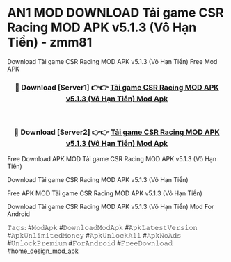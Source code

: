 # AN1 MOD DOWNLOAD Tải game CSR Racing MOD APK v5.1.3 (Vô Hạn Tiền) - zmm81
Download Tải game CSR Racing MOD APK v5.1.3 (Vô Hạn Tiền) Free Mod APK

<div align="center">
<h3>🔴 Download [Server1] 👉👉 <a href="https://apk-comot.site?title=Tải_game_CSR_Racing_MOD_APK_v5.1.3_(Vô_Hạn_Tiền)">Tải game CSR Racing MOD APK v5.1.3 (Vô Hạn Tiền) Mod Apk</a></h3><br>

<h3>🔴 Download [Server2] 👉👉 <a href="https://apk-comot.site?title=Tải_game_CSR_Racing_MOD_APK_v5.1.3_(Vô_Hạn_Tiền)">Tải game CSR Racing MOD APK v5.1.3 (Vô Hạn Tiền) Mod Apk</a></h3>
</div>


Free Download APK MOD Tải game CSR Racing MOD APK v5.1.3 (Vô Hạn Tiền)

Download Tải game CSR Racing MOD APK v5.1.3 (Vô Hạn Tiền) 

Free APK MOD Tải game CSR Racing MOD APK v5.1.3 (Vô Hạn Tiền) 

Download Tải game CSR Racing MOD APK v5.1.3 (Vô Hạn Tiền) Mod For Android

𝚃𝚊𝚐𝚜: #𝙼𝚘𝚍𝙰𝚙𝚔 #𝙳𝚘𝚠𝚗𝚕𝚘𝚊𝚍𝙼𝚘𝚍𝙰𝚙𝚔 #𝙰𝚙𝚔𝙻𝚊𝚝𝚎𝚜𝚝𝚅𝚎𝚛𝚜𝚒𝚘𝚗 #𝙰𝚙𝚔𝚄𝚗𝚕𝚒𝚖𝚒𝚝𝚎𝚍𝙼𝚘𝚗𝚎𝚢 #𝙰𝚙𝚔𝚄𝚗𝚕𝚘𝚌𝚔𝙰𝚕𝚕 #𝙰𝚙𝚔𝙽𝚘𝙰𝚍𝚜 #𝚄𝚗𝚕𝚘𝚌𝚔𝙿𝚛𝚎𝚖𝚒𝚞𝚖 #𝙵𝚘𝚛𝙰𝚗𝚍𝚛𝚘𝚒𝚍 #𝙵𝚛𝚎𝚎𝙳𝚘𝚠𝚗𝚕𝚘𝚊𝚍 #home_design_mod_apk